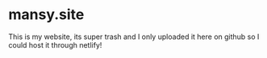 # mansy.site
This is my website, its super trash and I only uploaded it here on github so I could host it through netlify!
